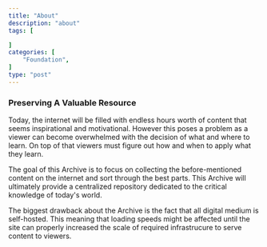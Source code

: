 ```yaml
---
title: "About"
description: "about"
tags: [

]
categories: [
    "Foundation",
]
type: "post"
---
```


### Preserving A Valuable Resource

Today, the internet will be filled with endless hours worth of content that seems inspirational and motivational. However
this poses a problem as a viewer can become overwhelmed with the decision of what and where to learn. 
On top of that viewers must figure out how and when to apply what they learn.

The goal of this Archive is to focus on collecting the before-mentioned content on the internet and sort through the best parts. 
This Archive will ultimately provide a centralized repository dedicated to the critical knowledge of today's world.

The biggest drawback about the Archive is the fact that all digital medium is self-hosted. This meaning that loading speeds might be affected until the site can properly increased the scale of required infrastrucure to serve content to viewers. 